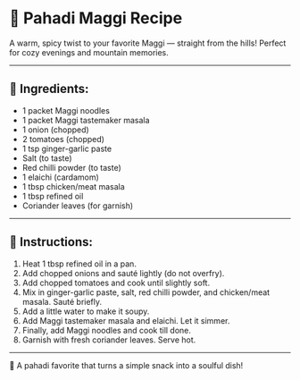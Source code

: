 
# 🍜 Pahadi Maggi Recipe

A warm, spicy twist to your favorite Maggi — straight from the hills! Perfect for cozy evenings and mountain memories.

---

## 🧂 Ingredients:

- 1 packet Maggi noodles  
- 1 packet Maggi tastemaker masala  
- 1 onion (chopped)  
- 2 tomatoes (chopped)  
- 1 tsp ginger-garlic paste  
- Salt (to taste)  
- Red chilli powder (to taste)  
- 1 elaichi (cardamom)  
- 1 tbsp chicken/meat masala  
- 1 tbsp refined oil  
- Coriander leaves (for garnish)  

---

## 🍳 Instructions:

1. Heat 1 tbsp refined oil in a pan.  
2. Add chopped onions and sauté lightly (do not overfry).  
3. Add chopped tomatoes and cook until slightly soft.  
4. Mix in ginger-garlic paste, salt, red chilli powder, and chicken/meat masala. Sauté briefly.  
5. Add a little water to make it soupy.  
6. Add Maggi tastemaker masala and elaichi. Let it simmer.  
7. Finally, add Maggi noodles and cook till done.  
8. Garnish with fresh coriander leaves. Serve hot.  

---

🌿 A pahadi favorite that turns a simple snack into a soulful dish!
